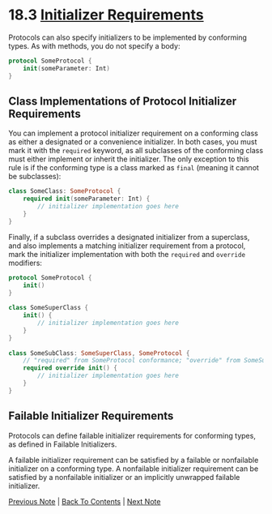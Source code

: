 # 18.3 [Initializer Requirements](https://developer.apple.com/library/content/documentation/Swift/Conceptual/Swift_Programming_Language/Protocols.html#//apple_ref/doc/uid/TP40014097-CH25-ID272)

Protocols can also specify initializers to be implemented by conforming types. As with methods, you do not specify a body:

```Swift
protocol SomeProtocol {
    init(someParameter: Int)
}
```

## Class Implementations of Protocol Initializer Requirements

You can implement a protocol initializer requirement on a conforming class as either a designated or a convenience initializer. In both cases, you must mark it with the `required` keyword, as all subclasses of the conforming class must either implement or inherit the initializer. The only exception to this rule is if the conforming type is a class marked as `final` (meaning it cannot be subclasses):

```Swift
class SomeClass: SomeProtocol {
    required init(someParameter: Int) {
        // initializer implementation goes here
    }
}
```

Finally, if a subclass overrides a designated initializer from a superclass, and also implements a matching initializer requirement from a protocol, mark the initializer implementation with both the `required` and `override` modifiers:

```Swift
protocol SomeProtocol {
    init()
}
 
class SomeSuperClass {
    init() {
        // initializer implementation goes here
    }
}
 
class SomeSubClass: SomeSuperClass, SomeProtocol {
    // "required" from SomeProtocol conformance; "override" from SomeSuperClass
    required override init() {
        // initializer implementation goes here
    }
}
```

## Failable Initializer Requirements

Protocols can define failable initializer requirements for conforming types, as defined in Failable Initializers.

A failable initializer requirement can be satisfied by a failable or nonfailable initializer on a conforming type. A nonfailable initializer requirement can be satisfied by a nonfailable initializer or an implicitly unwrapped failable initializer.

[Previous Note](../18%20-%20Protocols/18.2%20-%20Method%20Requirements.md) | [Back To Contents](https://github.com/Firanus/swift-language-guide-notes) | [Next Note](../18%20-%20Protocols/18.4%20-%20Protocols%20as%20Types.md)
